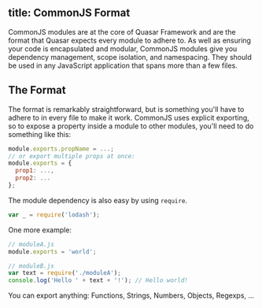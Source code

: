 title: CommonJS Format
---
CommonJS modules are at the core of Quasar Framework and are the format that Quasar expects every module to adhere to. As well as ensuring your code is encapsulated and modular, CommonJS modules give you dependency management, scope isolation, and namespacing. They should be used in any JavaScript application that spans more than a few files.

## The Format

The format is remarkably straightforward, but is something you'll have to adhere to in every file to make it work. CommonJS uses explicit exporting, so to expose a property inside a module to other modules, you'll need to do something like this:

```js
module.exports.propName = ...;
// or export multiple props at once:
module.exports = {
  prop1: ...,
  prop2: ...
};
```

The module dependency is also easy by using `require`.
``` js
var _ = require('lodash');
```

One more example:
``` js
// moduleA.js
module.exports = 'world';
```
``` js
// moduleB.js
var text = require('./moduleA');
console.log('Hello ' + text + '!'); // Hello world!
```

You can export anything: Functions, Strings, Numbers, Objects, Regexps, ...
